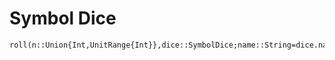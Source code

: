 # Symbol Dice

```@docs
roll(n::Union{Int,UnitRange{Int}},dice::SymbolDice;name::String=dice.name)
```
